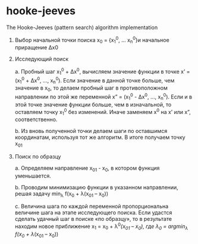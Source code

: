 # hooke-jeeves
The Hooke-Jeeves (pattern search) algorithm implementation

1.	Выбор начальной точки поиска x<sub>0</sub>  = {x<sub>1</sub><sup>0</sup>, … x<sub>n</sub><sup>0</sup>}и начальное приращение Δx0
   
2.	Исследующий поиск
   
    a.	Пробный шаг x<sub>1</sub><sup>0</sup> + Δx<sup>0</sup>, вычисляем значение функции в точке x’ = (x<sub>1</sub><sup>0</sup> + Δx<sup>0</sup>, …, x<sub>n</sub><sup>0</sup>). Если значение в данной точке больше, чем значение в x<sub>0</sub>, то делаем пробный шаг в противоположном направлении по этой же переменной x” = (x<sub>1</sub><sup>0</sup> - Δx<sup>0</sup>, …, x<sub>n</sub><sup>0</sup>). Если и в этой точке значение функции больше, чем в изначальной, то оставляем точку  x<sub>1</sub><sup>0</sup> без изменений. Иначе заменяем x<sup>0</sup> на x’ или x”, соответственно.
  
    b.	Из вновь полученной точки делаем шаги по оставшимся координатам, используя тот же алгоритм. В итоге получаем точку x<sub>01</sub>
  
3.	Поиск по образцу
   
    a.	Определяем направление x<sub>01</sub> - x<sub>0</sub>, в котором функция уменьшается. 
  
    b.	Проводим минимизацию функции в указанном направлении, решая задачу        min<sub>λ</sub> f(x<sub>0</sub> + λ(x<sub>01</sub> – x<sub>0</sub>))
  
    c.	Величина шага по каждой переменной пропорциональна величине шага на этапе исследующего поиска. Если удастся сделать удачный шаг в поиске «по образцу», то в результате находим новое приближение x<sub>1</sub> = x<sub>0</sub> + λ<sup>0</sup>*(x<sub>01</sub> – x<sub>0</sub>), где λ<sub>0</sub> = argmin<sub>λ</sub> f(x<sub>0</sub> + λ*(x<sub>01</sub> – x<sub>0</sub>))
